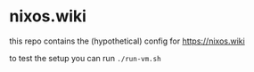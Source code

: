 # nixos.wiki

this repo contains the (hypothetical) config for https://nixos.wiki

to test the setup you can run `./run-vm.sh`
